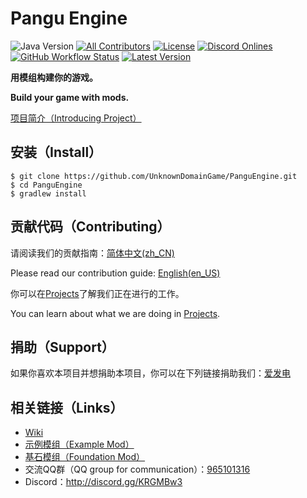 # Pangu Engine
![Java Version](https://img.shields.io/badge/Java-11-blue)
[![All Contributors](https://img.shields.io/github/contributors/UnknownDomainGames/PanguEngine)](https://github.com/UnknownDomainGames/PanguEngine/graphs/contributors)
[![License](https://img.shields.io/github/license/UnknownDomainGames/PanguEngine)](https://github.com/UnknownDomainGames/PanguEngine/blob/dev/LICENSE)
[![Discord Onlines](https://img.shields.io/discord/556150394057916426)](http://discord.gg/KRGMBw3)
[![GitHub Workflow Status](https://img.shields.io/github/workflow/status/UnknownDomainGames/PanguEngine/Build)](https://github.com/UnknownDomainGames/PanguEngine/actions/workflows/build.yml)
[![Latest Version](https://img.shields.io/github/v/release/UnknownDomainGames/PanguEngine?include_prereleases)](https://github.com/UnknownDomainGames/PanguEngine/releases/latest)

**用模组构建你的游戏。**

**Build your game with mods.**

[项目简介（Introducing Project）](https://github.com/UnknownDomainGames/PanguEngine/wiki/Introducing-Project)

## 安装（Install）
```
$ git clone https://github.com/UnknownDomainGame/PanguEngine.git
$ cd PanguEngine
$ gradlew install
```

## 贡献代码（Contributing）
请阅读我们的贡献指南：[简体中文(zh_CN)](https://github.com/UnknownDomainGames/PanguEngine/blob/dev/CONTRIBUTING.md)

Please read our contribution guide: [English(en_US)](https://github.com/UnknownDomainGames/PanguEngine/blob/dev/CONTRIBUTING_EN.md)

你可以在[Projects](https://github.com/UnknownDomainGames/PanguEngine/projects)了解我们正在进行的工作。

You can learn about what we are doing in [Projects](https://github.com/UnknownDomainGames/PanguEngine/projects).

## 捐助（Support）
如果你喜欢本项目并想捐助本项目，你可以在下列链接捐助我们：[爱发电](https://afdian.net/@mouse)

## 相关链接（Links）
- [Wiki](https://github.com/UnknownDomainGames/PanguEngine/wiki)
- [示例模组（Example Mod）](https://github.com/UnknownDomainGames/ExampleMod)
- [基石模组（Foundation Mod）](https://github.com/UnknownDomainGames/Foundation)
- 交流QQ群（QQ group for communication）：[965101316](https://jq.qq.com/?_wv=1027&k=5exnX2o)
- Discord：http://discord.gg/KRGMBw3
